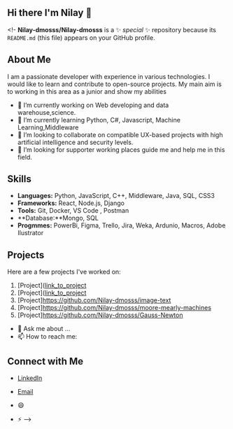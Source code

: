 ## Hi there I'm Nilay 👋

<!-
**Nilay-dmosss/Nilay-dmosss** is a ✨ _special_ ✨ repository because its `README.md` (this file) appears on your GitHub profile.

## About Me

I am a passionate developer with experience in various technologies. I would like to learn and contribute to open-source projects. 
My main aim is to working in this area as a junior and show my abilities

- 🔭 I’m currently working on Web developing and data warehouse,science.
- 🌱 I’m currently learning Python, C#, Javascript, Machine Learning,Middleware
- 👯 I’m looking to collaborate on compatible UX-based projects with high artificial intelligence and security levels.
- 🤔 I’m looking for supporter working places guide me and help me in this field.

## Skills

- **Languages:** Python, JavaScript, C++, Middleware, Java, SQL, CSS3
- **Frameworks:** React, Node.js, Django
- **Tools:** Git, Docker, VS Code , Postman
- **Database:**Mongo, SQL
- **Progmmes:** PowerBi, Figma, Trello, Jira, Weka, Ardunio, Macros, Adobe Ilustrator
 
 ## Projects

Here are a few projects I've worked on:

1. [Project]([link_to_project](https://github.com/Nilay-dmosss/travel-web-application/blob/main/README.md)
2. [Project]([link_to_project](https://github.com/Nilay-dmosss/jobportal)
3. [Project]https://github.com/Nilay-dmosss/image-text
4. [Project]https://github.com/Nilay-dmosss/moore-mearly-machines
5. [Project]https://github.com/Nilay-dmosss/Gauss-Newton
- 💬 Ask me about ...
- 📫 How to reach me:
## Connect with Me

- [LinkedIn](https://www.linkedin.com/in/nilay-demir%C3%B6z-b8143a17a/)
- [Email]()

- 😄 
- ⚡ 
-->
